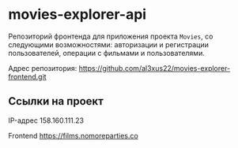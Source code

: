 # movies-explorer-api
Репозиторий фронтенда для приложения проекта `Movies`, со следующими возможностями: авторизации и регистрации пользователей, операции с фильмами и пользователями.

Адрес репозитория: https://github.com/al3xus22/movies-explorer-frontend.git

## Ссылки на проект

IP-адрес 158.160.111.23

Frontend https://films.nomoreparties.co
